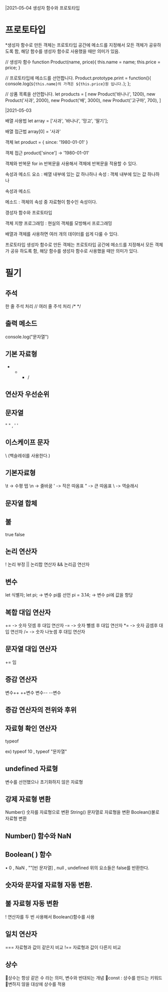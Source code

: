 |2021-05-04
생성자 함수와 프로토타입
# 프로토타입
*생성자 함수로 만든 객체는 프로토타입 공간에 메소드를 지정해서 모든 객체가 공유하도록 함, 해당 함수를 생성자 함수로 사용했을 때만 의미가 있음.

// 생성자 함수
function Product(name, price){
    this.name = name;
    this.price = price;
}

// 프로토타입에 메소드를 선언합니다.
Product.prototype.print = function(){
    console.log(`${this.name}의 가격은 ${this.price}원 입니다.`);
};

// 상품 목록을 선언합니다.
let products = [
    new Product('바나나', 1200),
    new Product('사과', 2000),
    new Product('배', 3000),
    new Product('고구마', 700),
]



|2021-05-03

배열 사용법
let array = ['사과', '바나나', '망고', '딸기'];

배열 접근법
array[0] = '사과'

객체
let product = { 
 since: '1980-01-01'
}

객체 접근
product['since'] -> '1980-01-01'

객체와 반복문
for in 반복문을 사용해서 객체에 반복문을 적용할 수 있다.

속성과 메소드
요소 : 배열 내부에 있는 값 하나하나
속성 : 객체 내부에 있는 값 하나하나

속성과 메소드

메소드 : 객체의 속성 중 자료형이 함수인 속성이다.

갱성자 함수와 프로토타입

객체 지향 프로그래밍 : 현실의 객체를 모방해서 프로그래밍

배열과 객체를 사용하면 여러 개의 데이터를 쉽게 다룰 수 있다.


프로토타입
생성자 함수로 만든 객체는 프로토타입 공간에 메소드를 지정해서 모든 객체가 공유 하도록 함, 해당 함수를 생성자 함수로 사용했을 때만 의미가 있다.

# 필기

## 주석
한 줄 주석 처리 //
여러 줄 주석 처리 /* */


## 출력 메소드
console.log("문자열")

## 기본 자료형
+ - * /

## 연산자 우선순위

## 문자열
" " , ' ' 

## 이스케이프 문자
\ (백슬레쉬를 사용한다.)


## 기본자료형
\t -> 수평 탭
\n -> 줄바꿈
\' -> 작은 따옴표
\" -> 큰 따옴표
\\ -> 역슬래시

## 문자열 합체

## 불
true false

## 논리 연산자
! 논리 부정
|| 논리합 연산자
&& 논리곱 연산자

## 변수 
 let 식별자;
  let pi; -> 변수 pi를 선언
      pi = 3.14; -> 변수 pi에 값을 항당
      
## 복합 대입 연산자
+= -> 숫자 덧셈 후 대입 연산자
-= -> 숫자 뺄셈 후 대입 연산자
*= -> 숫자 곱셈후 대입 연산자
/= -> 숫자 나눗셈 후 대입 연산자

## 문자열 대입 연산자
+= 임

## 증감 연산자
변수++
++변수
변수--
--변수

## 증감 연산자의 전위와 후위

## 자료형 확인 연산자
typeof 

ex) typeof 10 , typeof "문자열"

## undefined 자료형
변수를 선언했으나 초기화하지 않은 자료형


## 강제 자료형 변환

Number() 숫자를 자료형으로 변환
String() 문자열로 자료형을 변환
Boolean()불로 자료형 변환

## Number() 함수와 NaN

## Boolean( ) 함수
• 0 , NaN , ""[빈 문자열] , null , undefined
위의 요소들은 false를 반환한다.

## 숫자와 문자열 자료형 자동 변환.

## 불 자료형 자동 변환
! 연산자를 두 번 사용해서 Boolean()함수를 사용

## 일치 연산자
=== 자료형과 값이 같은지 비교
!== 자료형과 값이 다른지 비교

## 상수
🤦‍상수는 항상 같은 수 라는 의미, 변수와 반대되는 개념
🤦‍const : 상수를 만드는 키워드
🤦‍변하지 않을 대상에 상수를 적용
















